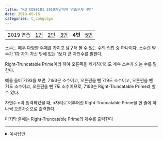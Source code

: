 ```yaml
---
title: "KU COSE101 2019기말대비 연습문제 4번"
date: 2019-06-16
categories: C_Language
---
```



| | | | | | |
|:---------:|:---:|:---:|:---:|:---:|:---:|
| 2019 연습 | [1번](https://detegice.github.io/COSE101-FinalPractice-Pro1) | [2번](https://detegice.github.io/COSE101-FinalPractice-Pro2) | [3번](https://detegice.github.io/COSE101-FinalPractice-Pro3) | **4번** | [5번](https://detegice.github.io/COSE101-FinalPractice-Pro5) |

소수는 매우 다양한 주제를 가지고 탐구해 볼 수 있는 수의 집합 중 하나이다.
소수란 약수가 1과 자기 자신 밖에 없는 1보다 큰 자연수를 말한다.

Right-Truncatable Prime이라 하여 오른쪽을 제거하더라도 계속 소수가 되는 수를 말한다.

예를 들어 7193를 보면, 7193은 소수이고, 오른편을 뺀 719도 소수이고, 오른편을 뺀 71도 소수이고, 오른편을 뺀 7도 소수이므로,
7193는 Right-Truncatable Prime라 할 수 있다.

자연수 n이 입력되었을 때, n자리로 이루어진 Right-Truncatable Prime을 한 줄에 하나씩 오름차순으로 출력한다.

마지막 줄에는 Right-Truncatable Prime의 개수를 출력한다

***

<details><summary>예시답안</summary>

{% highlight c %}
#include<stdio.h>
 
int n, cnt;
 
int isprime(int x)      // 소수판별 함수
{
    for(int i = 2; i * i <= x; i++)
        if(x % i == 0)
            return 0;   //소수가 아니면 0
    return 1;           // 소수이면 1
}
 
// 백트래킹 함수(숫자 길이, 숫자)
void back(int len, int num)
{
    if(isprime(num))    // 소수이면
    {
        if(len == n)    // 길이가 n이면, 
        {
            cnt++;  // 개수 증가
            printf("%d\n", num); // 숫자 출력
            return ;
        }
        else    // 길이가 n보다 작은 경우 (1, 3, 7, 9)로 늘리기
        {
            back(len + 1, num * 10 + 1);
            back(len + 1, num * 10 + 3);
            back(len + 1, num * 10 + 7);
            back(len + 1, num * 10 + 9);
        }
    }
}
 
int main()
{
    scanf("%d", &n);
 
    // 시작수는 2, 3, 5, 7
    back(1, 2);
    back(1, 3);
    back(1, 5);
    back(1, 7);
 
    printf("%d", cnt);  // 개수 출력
    return 0;
}
{% endhighlight %}

</details>
